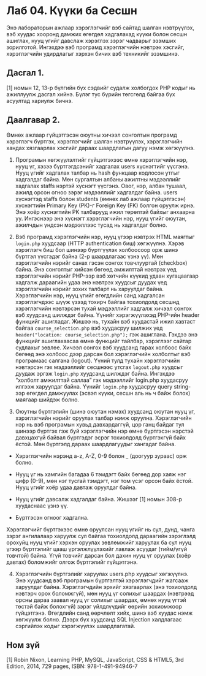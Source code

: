 # Лаб 04. Күүки ба Сесшн

Энэ лабораторын ажлаар хэрэглэгчийг вэб сайтад шалган нэвтрүүлэх, вэб хуудас хооронд дамжих өгөгдөл хадгалахад күүки болон сесшн ашиглах, нууц үгийг давслаж хэрэглэх зэрэг чадварыг эзэмших зорилготой. Ингэхдээ вэб програмд хэрэглэгчийн нэвтрэх хэсгийг, хэрэглэгчийн удирдлагыг хэрхэн бичих вэб техникийг эзэмшинэ.

## Дасгал 1. 
[1] номын 12, 13-р бүлгийн бүх сэдвийг судалж холбогдох PHP кодыг нь ажиллуулж дасгал хийнэ. Бүлэг тус бүрийн төгсгөлд байгаа бүх асуултад хариулж бичнэ.

## Даалгавар 2. 
Өмнөх ажлаар гүйцэтгэсэн оюутны хичээл сонголтын програмд хэрэглэгч бүртгэх, хэрэглэгчийг шалган нэвтрүүлэх, хэрэглэгчийн хандах хязгаарлах хэсгийг дараах шаардлагын дагуу нэмж хөгжүүлнэ.

1. Програмын хөгжүүлэлтийг гүйцэтгэхээс өмнө хэрэглэгчийн нэр, нууц үг, хэзээ бүртгэгдсэнийг хадгалах users хүснэгтийг үүсгэнэ. Нууц үгийг хадгалах талбар нь hash функцаар кодлосон утгыг хадгалдаг байна. Мөн сургалтын албаны ажилтны мэдээллийг хадгалах staffs нэртэй хүснэгт үүсгэнэ. Овог, нэр, албан тушаал, ажилд орсон огноо зэрэг мэдээллийг хадгалдаг байна. users хүснэгтэд staffs болон students (өмнөх лаб ажлаар гүйцэтгэсэн) хүснэгтийн Primary Key (PK)-г Foreign Key (FK) болгон оруулж ирнэ. Энэ хоёр хүснэгтийн PK талбарууд ижил төрөлтэй байхыг анхаарна уу. Ингэснээр энэ хүснэгт хэрэглэгчийн нэр, нууц үгийг оюутан, ажилчдын үндсэн мэдээллээс тусад нь хадгалдаг болно.

2. Вэб програмд хэрэглэгчийн нэр, нууц үгээр нэвтрэх HTML маягтыг `login.php` хуудсаар (HTTP authentication биш) хөгжүүлнэ. Хэрэв хэрэглэгч биш бол шинээр бүртгүүлэх холбоосоор орж шинэ бүртгэл үүсгэдэг байна (2-р шаардлагаас үзнэ үү). Мөн хэрэглэгчийн нэрийг санах гэсэн сонгох товчлууртай (checkbox) байна. Энэ сонголтыг хийсэн бөгөөд амжилттай нэвтрэх үед хэрэглэгчийн нэрийг PHP-ээр вэб хөтчийн күүкид удаан хугацаагаар хадгалж дараагийн удаа энэ нэвтрэх хуудсыг дуудах үед хэрэглэгчийн нэрийг зохих талбарт нь харуулдаг байна. Хэрэглэгчийн нэр, нууц үгийг өгөгдлийн санд хадгалсан хэрэглэгчдээс шүүж үзээд тохирч байгаа тохиолдолд сесшнд хэрэглэгчийн нэвтэрсэн тухай мэдээллийг хадгалж хичээл сонгох вэб хуудсанд шилждэг байна. Үүнийг хэрэгжүүлэхэд PHP-ийн header функцийг ашигладаг.
Жишээ нь, тухайн вэб хуудастай ижил хавтаст байгаа `course_selection.php` вэб хуудасруу шилжих үед `header("location: course_selection.php");` гэж ашиглана. Гэхдээ энэ функцийг ашиглахаасаа өмнө функцийг тайлбар, хэрэглээг сайтар судлахыг зөвлөе.
Хичээл сонгох вэб хуудсанд гарах холбоос байх бөгөөд энэ холбоос дээр дарсан бол хэрэглэгчийн холболтыг вэб програмаас салгана (logout). Үүний тулд тухайн хэрэглэгчийн нэвтэрсэн гэх мэдээллийг сесшнээс утсгах `logout.php` хуудсыг дуудаж эргэж `login.php` хуудсанд шилждэг байна. Ингэхдээ “холболт амжилттай саллаа” гэх мэдээллийг login.php хуудасруу илгээж харуулдаг байна. Үүнийг `login.php` хуудасруу query string-ээр өгөгдөл дамжуулах (эсвэл күүки, сесшн аль нь ч байж болох) маягаар шийдэж болно.

3. Оюутны бүртгэлийн (шинэ оюутан нэмэх) хуудсанд оюутан нууц үг, хэрэглэгчийн нэрийг оруулах талбар нэмж оруулна. Хэрэглэгчийн нэр нь вэб програмын хувьд давхардаггүй, цор ганц байдаг тул шинээр бүртгэх гэж буй хэрэглэгчийн нэр өмнө бүртгэсэн нэрстэй давхцахгүй байвал бүртгэдэг эсрэг тохиолдолд бүртгэхгүй байх ёстой. Мөн бүртгэлд дараах шаардлагуудыг хангадаг байна.

  * Хэрэглэгчийн нэрэнд a-z, A-Z, 0-9 болон _ (доогуур зураас) орж болно.

  * Нууц үг нь хамгийн багадаа 6 тэмдэгт байх бөгөөд дор хаяж нэг цифр (0-9), мөн нэг тусгай тэмдэгт, нэг том үсэг орсон байх ёстой. Нууц үгийг хоёр удаа давтаж оруулдаг байна.

  * Нууц үгийг давсалж хадгалдаг байна. Жишээг [1] номын 308-р хуудаснаас үзнэ үү.

  * Бүртгэсэн огноог хадгална.

Хэрэглэгчийг бүртгэхээс өмнө оруулсан нууц үгийг нь сул, дунд, чанга зэрэг ангилалаар харуулж сул байгаа тохиолдолд дараагийн зэрэглэлд орохуйц нууц үгийг хэрхэн оруулах зөвлөмжийг харуулах ба сул нууц үгээр бүртгэлийг цааш үргэлжлүүлэхийг лавлаж асуудаг (тийм/үгүй товчтой) байна. Үгүй товчийг дарсан бол дахин нууц үг оруулах (хоёр давтах) боломжийг олгож бүртгэлийг гүйцэтгэнэ.

4. Хэрэглэгчийн бүртгэлийг харуулах users.php хуудсыг хөгжүүлнэ. Энэ хуудсанд вэб програмын бүртгэлтэй хэрэглэгчдийг жагсааж харуулдаг байна. Хэрэглэгчдийн эрхийг хязгаарлах (энэ тохиолдолд нэвтэрч орох боломжгүй), мөн нууц үг солихыг шаардах (нэвтрээд орсны дараа заавал нууц үг солихыг шаардах, өмнөх нууц үгтэй төстэй байж болохгүй) зэрэг үйлдлүүдийг өөрийн зохиомжоор гүйцэтгэнэ. Өгөгдлийн санд өөрчлөлт хийх, шинэ вэб хуудас нэмж хөгжүүлж болно.
Дээрх бүх хуудсанд SQL Injection халдлагаас сэргийлэх кодыг хэрэгжүүлэх шаардлагатай.

## Ном зүй

[1] Robin Nixon, Learning PHP, MySQL, JavaScript, CSS & HTML5, 3rd Edition, 2014, 729 pages, ISBN: 978-1-491-94946-7
